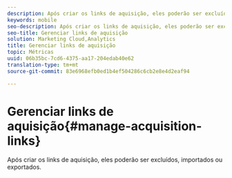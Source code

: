 ```yaml
---
description: Após criar os links de aquisição, eles poderão ser excluídos, importados ou exportados.
keywords: mobile
seo-description: Após criar os links de aquisição, eles poderão ser excluídos, importados ou exportados.
seo-title: Gerenciar links de aquisição
solution: Marketing Cloud,Analytics
title: Gerenciar links de aquisição
topic: Métricas
uuid: 06b35bc-7cd6-4375-aa17-204edab40e62
translation-type: tm+mt
source-git-commit: 83e6968efb0ed1b4ef504286c6cb2e8e4d2eaf94

---
```



# Gerenciar links de aquisição{#manage-acquisition-links}

Após criar os links de aquisição, eles poderão ser excluídos, importados ou exportados.

